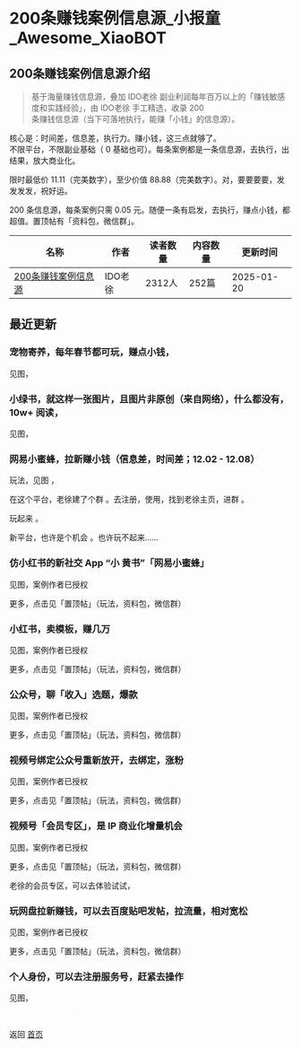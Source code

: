 # 200条赚钱案例信息源_小报童_Awesome_XiaoBOT

## 200条赚钱案例信息源介绍
> 基于海量赚钱信息源，叠加 IDO老徐 副业利润每年百万以上的「赚钱敏感度和实践经验」，由 IDO老徐 手工精选，收录 200  
条赚钱信息源（当下可落地执行，能赚「小钱」的信息源）。    
    
核心是：时间差，信息差，执行力。赚小钱，这三点就够了。    
不限平台，不限副业基础（ 0 基础也可）。每条案例都是一条信息源，去执行，出结果，放大商业化。    
    
限时最低价 11.11（完美数字），至少价值 88.88（完美数字）。对，要要要要，发发发发，祝好运。    
    
200 条信息源，每条案例只需 0.05 元。随便一条有启发，去执行，赚点小钱，都超值。置顶帖有「资料包，微信群」。  
  


|名称|作者|读者数量|内容数量|更新时间|
|---|---|---|---|---|
|[200条赚钱案例信息源](https://xiaobot.net/p/xinxi?refer=0b133df9-27dc-423b-8101-639049001c13)|IDO老徐|2312人|252篇|2025-01-20|

## 最近更新
### 宠物寄养，每年春节都可玩，赚点小钱，

见图，

### 小绿书，就这样一张图片，且图片非原创（来自网络），什么都没有，10w+ 阅读，

见图，

### 网易小蜜蜂，拉新赚小钱（信息差，时间差；12.02 - 12.08）

玩法，见图 ，

在这个平台，老徐建了个群 。去注册，使用，找到老徐主页，进群 。

玩起来 。

新平台，也许是个机会 。也许玩不起来......

### 仿小红书的新社交 App “小 黄书”「网易小蜜蜂」

见图，案例作者已授权

更多，点击见「置顶帖」（玩法，资料包，微信群）

### 小红书，卖模板，赚几万

见图，案例作者已授权

更多，点击见「置顶帖」（玩法，资料包，微信群）

### 公众号，聊「收入」选题，爆款

见图，案例作者已授权

更多，点击见「置顶帖」（玩法，资料包，微信群）

### 视频号绑定公众号重新放开，去绑定，涨粉

见图，案例作者已授权

更多，点击见「置顶帖」（玩法，资料包，微信群）

### 视频号「会员专区」，是 IP 商业化增量机会

见图，案例作者已授权

更多，点击见「置顶帖」（玩法，资料包，微信群）

老徐的会员专区，可以去体验试试，

### 玩网盘拉新赚钱，可以去百度贴吧发帖，拉流量，相对宽松

见图，案例作者已授权

更多，点击见「置顶帖」（玩法，资料包，微信群）

### 个人身份，可以去注册服务号，赶紧去操作

见图，


<a href="https://github.com/Reno9527/awesome-xiaobot" style="color: white; text-decoration: none;">awesome-xiaobot</a>

返回 [首页](../README.md)
